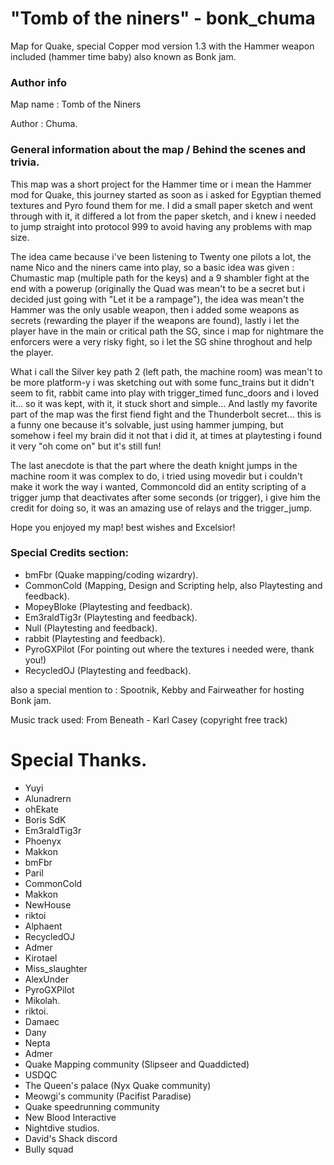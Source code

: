 # "Tomb of the niners" - bonk_chuma
Map for Quake, special Copper mod version 1.3 with the Hammer weapon included (hammer time baby) also known as Bonk jam.

### Author info
Map name : Tomb of the Niners

Author : Chuma.

### General information about the map / Behind the scenes and trivia.
This map was a short project for the Hammer time or i mean the Hammer mod for Quake, this journey started as soon as i asked for Egyptian themed textures and Pyro found them for me. I did a small paper sketch and went through with it, it differed a lot from the paper sketch, and i knew i needed to jump straight into protocol 999 to avoid having any problems with map size.

The idea came because i've been listening to Twenty one pilots a lot, the name Nico and the niners came into play, so a basic idea was given : Chumastic map (multiple path for the keys) and a 9 shambler fight at the end with a powerup (originally the Quad was mean't to be a secret but i decided just going with "Let it be a rampage"), the idea was mean't the Hammer was the only usable weapon, then i added some weapons as secrets (rewarding the player if the weapons are found), lastly i let the player have in the main or critical path the SG, since i map for nightmare the enforcers were a very risky fight, so i let the SG shine throghout and help the player.

What i call the Silver key path 2 (left path, the machine room) was mean't to be more platform-y i was sketching out with some func_trains but it didn't seem to fit, rabbit came into play with trigger_timed func_doors and i loved it... so it was kept, with it, it stuck short and simple... And lastly my favorite part of the map was the first fiend fight and the Thunderbolt secret... this is a funny one because it's solvable, just using hammer jumping, but somehow i feel my brain did it not that i did it, at times at playtesting i found it very "oh come on" but it's still fun!

The last anecdote is that the part where the death knight jumps in the machine room it was complex to do, i tried using movedir but i couldn't make it work the way i wanted, Commoncold did an entity scripting of a trigger jump that deactivates after some seconds (or trigger), i give him the credit for doing so, it was an amazing use of relays and the trigger_jump.

Hope you enjoyed my map! best wishes and Excelsior!

### Special Credits section:
- bmFbr (Quake mapping/coding wizardry).
- CommonCold (Mapping, Design and Scripting help, also Playtesting and feedback).
- MopeyBloke (Playtesting and feedback).
- Em3raldTig3r (Playtesting and feedback).
- Null (Playtesting and feedback).
- rabbit (Playtesting and feedback).
- PyroGXPilot (For pointing out where the textures i needed were, thank you!)
- RecycledOJ (Playtesting and feedback).

also a special mention to : Spootnik, Kebby and Fairweather for hosting Bonk jam.

Music track used:
From Beneath - Karl Casey
(copyright free track)

# Special Thanks.

- Yuyi
- Alunadrern
- ohEkate
- Boris SdK
- Em3raldTig3r
- Phoenyx
- Makkon
- bmFbr
- Paril
- CommonCold
- Makkon
- NewHouse
- riktoi
- Alphaent
- RecycledOJ
- Admer
- Kirotael
- Miss_slaughter
- AlexUnder
- PyroGXPilot
- Mikolah.
- riktoi.
- Damaec
- Dany
- Nepta
- Admer
- Quake Mapping community (Slipseer and Quaddicted)
- USDQC
- The Queen's palace (Nyx Quake community)
- Meowgi's community (Pacifist Paradise)
- Quake speedrunning community
- New Blood Interactive
- Nightdive studios.
- David's Shack discord
- Bully squad
